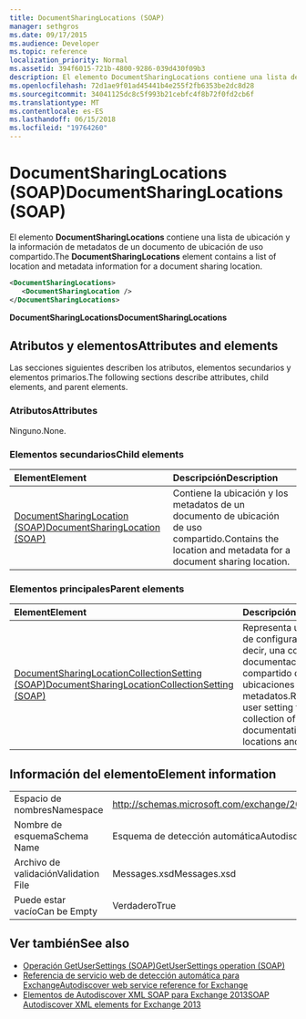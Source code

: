 ```yaml
---
title: DocumentSharingLocations (SOAP)
manager: sethgros
ms.date: 09/17/2015
ms.audience: Developer
ms.topic: reference
localization_priority: Normal
ms.assetid: 394f6015-721b-4800-9286-039d430f09b3
description: El elemento DocumentSharingLocations contiene una lista de ubicación y la información de metadatos de un documento de ubicación de uso compartido.
ms.openlocfilehash: 72d1ae9f01ad45441b4e255f2fb6353be2dc8d28
ms.sourcegitcommit: 34041125dc8c5f993b21cebfc4f8b72f0fd2cb6f
ms.translationtype: MT
ms.contentlocale: es-ES
ms.lasthandoff: 06/15/2018
ms.locfileid: "19764260"
---
```

# <a name="documentsharinglocations-soap"></a><span data-ttu-id="4e1ff-103">DocumentSharingLocations (SOAP)</span><span class="sxs-lookup"><span data-stu-id="4e1ff-103">DocumentSharingLocations (SOAP)</span></span>

<span data-ttu-id="4e1ff-104">El elemento **DocumentSharingLocations** contiene una lista de ubicación y la información de metadatos de un documento de ubicación de uso compartido.</span><span class="sxs-lookup"><span data-stu-id="4e1ff-104">The **DocumentSharingLocations** element contains a list of location and metadata information for a document sharing location.</span></span> 
  
```XML
<DocumentSharingLocations>
   <DocumentSharingLocation />
</DocumentSharingLocations>
```

 <span data-ttu-id="4e1ff-105">**DocumentSharingLocations**</span><span class="sxs-lookup"><span data-stu-id="4e1ff-105">**DocumentSharingLocations**</span></span>
## <a name="attributes-and-elements"></a><span data-ttu-id="4e1ff-106">Atributos y elementos</span><span class="sxs-lookup"><span data-stu-id="4e1ff-106">Attributes and elements</span></span>

<span data-ttu-id="4e1ff-107">Las secciones siguientes describen los atributos, elementos secundarios y elementos primarios.</span><span class="sxs-lookup"><span data-stu-id="4e1ff-107">The following sections describe attributes, child elements, and parent elements.</span></span>
  
### <a name="attributes"></a><span data-ttu-id="4e1ff-108">Atributos</span><span class="sxs-lookup"><span data-stu-id="4e1ff-108">Attributes</span></span>

<span data-ttu-id="4e1ff-109">Ninguno.</span><span class="sxs-lookup"><span data-stu-id="4e1ff-109">None.</span></span>
  
### <a name="child-elements"></a><span data-ttu-id="4e1ff-110">Elementos secundarios</span><span class="sxs-lookup"><span data-stu-id="4e1ff-110">Child elements</span></span>

|<span data-ttu-id="4e1ff-111">**Element**</span><span class="sxs-lookup"><span data-stu-id="4e1ff-111">**Element**</span></span>|<span data-ttu-id="4e1ff-112">**Descripción**</span><span class="sxs-lookup"><span data-stu-id="4e1ff-112">**Description**</span></span>|
|:-----|:-----|
|[<span data-ttu-id="4e1ff-113">DocumentSharingLocation (SOAP)</span><span class="sxs-lookup"><span data-stu-id="4e1ff-113">DocumentSharingLocation (SOAP)</span></span>](documentsharinglocation-soap.md) <br/> |<span data-ttu-id="4e1ff-114">Contiene la ubicación y los metadatos de un documento de ubicación de uso compartido.</span><span class="sxs-lookup"><span data-stu-id="4e1ff-114">Contains the location and metadata for a document sharing location.</span></span>  <br/> |
   
### <a name="parent-elements"></a><span data-ttu-id="4e1ff-115">Elementos principales</span><span class="sxs-lookup"><span data-stu-id="4e1ff-115">Parent elements</span></span>

|<span data-ttu-id="4e1ff-116">**Element**</span><span class="sxs-lookup"><span data-stu-id="4e1ff-116">**Element**</span></span>|<span data-ttu-id="4e1ff-117">**Descripción**</span><span class="sxs-lookup"><span data-stu-id="4e1ff-117">**Description**</span></span>|
|:-----|:-----|
|[<span data-ttu-id="4e1ff-118">DocumentSharingLocationCollectionSetting (SOAP)</span><span class="sxs-lookup"><span data-stu-id="4e1ff-118">DocumentSharingLocationCollectionSetting (SOAP)</span></span>](documentsharinglocationcollectionsetting-soap.md) <br/> |<span data-ttu-id="4e1ff-119">Representa un usuario de configuración, es decir, una colección de documentación de uso compartido de las ubicaciones y los metadatos.</span><span class="sxs-lookup"><span data-stu-id="4e1ff-119">Represents a user setting that is a collection of documentation sharing locations and metadata.</span></span>  <br/> |
   
## <a name="element-information"></a><span data-ttu-id="4e1ff-120">Información del elemento</span><span class="sxs-lookup"><span data-stu-id="4e1ff-120">Element information</span></span>

|||
|:-----|:-----|
|<span data-ttu-id="4e1ff-121">Espacio de nombres</span><span class="sxs-lookup"><span data-stu-id="4e1ff-121">Namespace</span></span>  <br/> |http://schemas.microsoft.com/exchange/2010/Autodiscover  <br/> |
|<span data-ttu-id="4e1ff-122">Nombre de esquema</span><span class="sxs-lookup"><span data-stu-id="4e1ff-122">Schema Name</span></span>  <br/> |<span data-ttu-id="4e1ff-123">Esquema de detección automática</span><span class="sxs-lookup"><span data-stu-id="4e1ff-123">Autodiscover schema</span></span>  <br/> |
|<span data-ttu-id="4e1ff-124">Archivo de validación</span><span class="sxs-lookup"><span data-stu-id="4e1ff-124">Validation File</span></span>  <br/> |<span data-ttu-id="4e1ff-125">Messages.xsd</span><span class="sxs-lookup"><span data-stu-id="4e1ff-125">Messages.xsd</span></span>  <br/> |
|<span data-ttu-id="4e1ff-126">Puede estar vacío</span><span class="sxs-lookup"><span data-stu-id="4e1ff-126">Can be Empty</span></span>  <br/> |<span data-ttu-id="4e1ff-127">Verdadero</span><span class="sxs-lookup"><span data-stu-id="4e1ff-127">True</span></span>  <br/> |
   
## <a name="see-also"></a><span data-ttu-id="4e1ff-128">Ver también</span><span class="sxs-lookup"><span data-stu-id="4e1ff-128">See also</span></span>

- [<span data-ttu-id="4e1ff-129">Operación GetUserSettings (SOAP)</span><span class="sxs-lookup"><span data-stu-id="4e1ff-129">GetUserSettings operation (SOAP)</span></span>](getusersettings-operation-soap.md)
- [<span data-ttu-id="4e1ff-130">Referencia de servicio web de detección automática para Exchange</span><span class="sxs-lookup"><span data-stu-id="4e1ff-130">Autodiscover web service reference for Exchange</span></span>](autodiscover-web-service-reference-for-exchange.md)
- [<span data-ttu-id="4e1ff-131">Elementos de Autodiscover XML SOAP para Exchange 2013</span><span class="sxs-lookup"><span data-stu-id="4e1ff-131">SOAP Autodiscover XML elements for Exchange 2013</span></span>](soap-autodiscover-xml-elements-for-exchange-2013.md)

